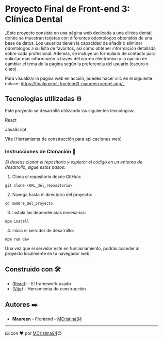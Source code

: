# Proyecto Final de Front-end 3: Clínica Dental

_Este proyecto consiste en una página web dedicada a una clínica dental, donde se muestran tarjetas con diferentes odontólogos obtenidos de una base de datos. Los usuarios tienen la capacidad de añadir o eliminar odontólogos a su lista de favoritos, así como obtener información detallada sobre cada profesional. Además, se incluye un formulario de contacto para solicitar más información a través del correo electrónico y la opción de cambiar el tema de la página según la preferencia del usuario (oscuro o claro).

Para visualizar la página web en acción, puedes hacer clic en el siguiente enlace: https://finalproject-frontend3-maureen.vercel.app/_

## Tecnologías utilizadas ⚙️

Este proyecto se desarrolló utilizando las siguientes tecnologías:

React

JavaScript

Vite (Herramienta de construcción para aplicaciones web)



### Instrucciones de Clonación 🔧

_Si deseas clonar el repositorio y explorar el código en un entorno de desarrollo, sigue estos pasos:_


1. Clona el repositorio desde GitHub:
```
git clone <URL_del_repositorio>
```
2. Navega hasta el directorio del proyecto:
```
cd nombre_del_proyecto
```
3. Instala las dependencias necesarias:
```
npm install
```
4. Inicia el servidor de desarrollo:
```
npm run dev
```
Una vez que el servidor esté en funcionamiento, podrás acceder al proyecto localmente en tu navegador web.



## Construido con 🛠️


* ([React](https://es.react.dev/learn/installation)) - El framework usado
* ([Vite](https://es.vitejs.dev/guide/)) - Herramienta de construcción


## Autores ✒️


* **Maureen** - *Frontend* - [MCristina94](https://github.com/MCristina94)



---
⌨️ con ❤️ por [MCristina94](https://github.com/MCristina94)😊